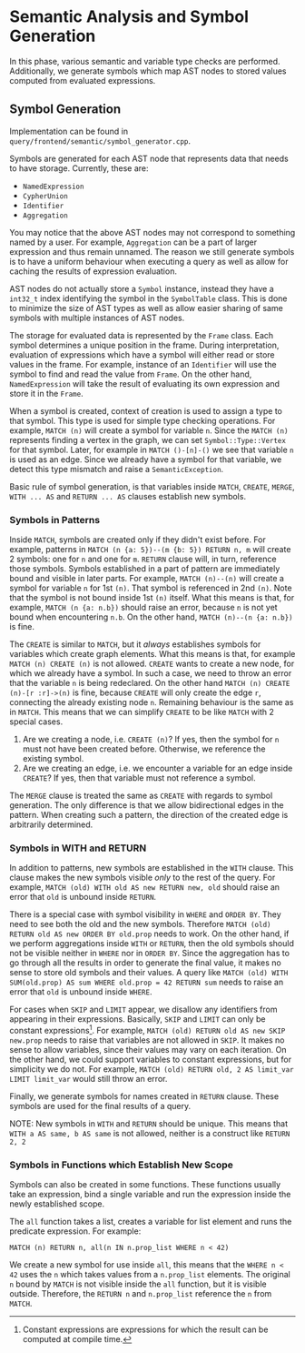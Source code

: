 # Semantic Analysis and Symbol Generation

In this phase, various semantic and variable type checks are performed.
Additionally, we generate symbols which map AST nodes to stored values
computed from evaluated expressions.

## Symbol Generation

Implementation can be found in `query/frontend/semantic/symbol_generator.cpp`.

Symbols are generated for each AST node that represents data that needs to
have storage. Currently, these are:

  * `NamedExpression`
  * `CypherUnion`
  * `Identifier`
  * `Aggregation`

You may notice that the above AST nodes may not correspond to something named
by a user. For example, `Aggregation` can be a part of larger expression and
thus remain unnamed. The reason we still generate symbols is to have a uniform
behaviour when executing a query as well as allow for caching the results of
expression evaluation.

AST nodes do not actually store a `Symbol` instance, instead they have a
`int32_t` index identifying the symbol in the `SymbolTable` class. This is
done to minimize the size of AST types as well as allow easier sharing of same
symbols with multiple instances of AST nodes.

The storage for evaluated data is represented by the `Frame` class. Each
symbol determines a unique position in the frame. During interpretation,
evaluation of expressions which have a symbol will either read or store values
in the frame. For example, instance of an `Identifier` will use the symbol to
find and read the value from `Frame`. On the other hand, `NamedExpression`
will take the result of evaluating its own expression and store it in the
`Frame`.

When a symbol is created, context of creation is used to assign a type to that
symbol. This type is used for simple type checking operations. For example,
`MATCH (n)` will create a symbol for variable `n`. Since the `MATCH (n)`
represents finding a vertex in the graph, we can set `Symbol::Type::Vertex`
for that symbol. Later, for example in `MATCH ()-[n]-()` we see that variable
`n` is used as an edge. Since we already have a symbol for that variable, we
detect this type mismatch and raise a `SemanticException`.

Basic rule of symbol generation, is that variables inside `MATCH`, `CREATE`,
`MERGE`, `WITH ... AS` and `RETURN ... AS` clauses establish new symbols.

### Symbols in Patterns

Inside `MATCH`, symbols are created only if they didn't exist before. For
example, patterns in `MATCH (n {a: 5})--(m {b: 5}) RETURN n, m` will create 2
symbols: one for `n` and one for `m`. `RETURN` clause will, in turn, reference
those symbols. Symbols established in a part of pattern are immediately bound
and visible in later parts. For example, `MATCH (n)--(n)` will create a symbol
for variable `n` for 1st `(n)`. That symbol is referenced in 2nd `(n)`. Note
that the symbol is not bound inside 1st `(n)` itself. What this means is that,
for example, `MATCH (n {a: n.b})` should raise an error, because `n` is not
yet bound when encountering `n.b`. On the other hand,
`MATCH (n)--(n {a: n.b})` is fine.

The `CREATE` is similar to `MATCH`, but it *always* establishes symbols for
variables which create graph elements. What this means is that, for example
`MATCH (n) CREATE (n)` is not allowed. `CREATE` wants to create a new node,
for which we already have a symbol. In such a case, we need to throw an error
that the variable `n` is being redeclared. On the other hand `MATCH (n) CREATE
(n)-[r :r]->(n)` is fine, because `CREATE` will only create the edge `r`,
connecting the already existing node `n`. Remaining behaviour is the same as
in `MATCH`. This means that we can simplify `CREATE` to be like `MATCH` with 2
special cases.

  1. Are we creating a node, i.e. `CREATE (n)`? If yes, then the symbol for
     `n` must not have been created before. Otherwise, we reference the
     existing symbol.
  2. Are we creating an edge, i.e. we encounter a variable for an edge inside
     `CREATE`? If yes, then that variable must not reference a symbol.

The `MERGE` clause is treated the same as `CREATE` with regards to symbol
generation. The only difference is that we allow bidirectional edges in the
pattern. When creating such a pattern, the direction of the created edge is
arbitrarily determined.

### Symbols in WITH and RETURN

In addition to patterns, new symbols are established in the `WITH` clause.
This clause makes the new symbols visible *only* to the rest of the query.
For example, `MATCH (old) WITH old AS new RETURN new, old` should raise an
error that `old` is unbound inside `RETURN`.

There is a special case with symbol visibility in `WHERE` and `ORDER BY`. They
need to see both the old and the new symbols. Therefore `MATCH (old) RETURN
old AS new ORDER BY old.prop` needs to work. On the other hand, if we perform
aggregations inside `WITH` or `RETURN`, then the old symbols should not be
visible neither in `WHERE` nor in `ORDER BY`. Since the aggregation has to go
through all the results in order to generate the final value, it makes no
sense to store old symbols and their values. A query like `MATCH (old) WITH
SUM(old.prop) AS sum WHERE old.prop = 42 RETURN sum` needs to raise an error
that `old` is unbound inside `WHERE`.

For cases when `SKIP` and `LIMIT` appear, we disallow any identifiers from
appearing in their expressions. Basically, `SKIP` and `LIMIT` can only be
constant expressions[^1]. For example, `MATCH (old) RETURN old AS new SKIP
new.prop` needs to raise that variables are not allowed in `SKIP`. It makes no
sense to allow variables, since their values may vary on each iteration. On
the other hand, we could support variables to constant expressions, but for
simplicity we do not. For example, `MATCH (old) RETURN old, 2 AS limit_var
LIMIT limit_var` would still throw an error.

Finally, we generate symbols for names created in `RETURN` clause. These
symbols are used for the final results of a query.

NOTE: New symbols in `WITH` and `RETURN` should be unique. This means that
`WITH a AS same, b AS same` is not allowed, neither is a construct like
`RETURN 2, 2`

### Symbols in Functions which Establish New Scope

Symbols can also be created in some functions. These functions usually take an
expression, bind a single variable and run the expression inside the newly
established scope.

The `all` function takes a list, creates a variable for list element and runs
the predicate expression. For example:

    MATCH (n) RETURN n, all(n IN n.prop_list WHERE n < 42)

We create a new symbol for use inside `all`, this means that the `WHERE n <
42` uses the `n` which takes values from a `n.prop_list` elements. The
original `n` bound by `MATCH` is not visible inside the `all` function, but it
is visible outside. Therefore, the `RETURN n` and `n.prop_list` reference the
`n` from `MATCH`.

[^1]: Constant expressions are expressions for which the result can be
  computed at compile time.
